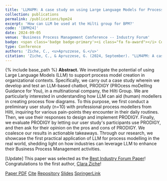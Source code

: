```yaml
---
title: 'LLM4PM: A case study on using Large Language Models for Process Modeling in Enterprise Organizations'
collection: publications
permalink: /publications/bpm24
excerpt: 'How can LLM be used at the Hilti group for BPM?'
code: '[BPM24]'
date: 2024-09-05
venue: 'Business Process Management Conference -- Industry Forum'
badge: <span class='badge badge-primary'><i class="fa fa-award"></i> Conference</span>
type: Conference
authors: 'Ziche, C., <u>Apruzzese, G.</u>'
citation: 'Ziche, C., & Apruzzese, G. (2024, September). "LLM4PM: A case study on using Large Language Models for Process Modeling in Enterprise Organizations" In <i>2024 Business Process Management (BPM) Conference -- Industry Forum</i> [BEST INDUSTRY FORUM PAPER AWARD].'
---
```

{% include base_path %}
<b>Abstract.</b> We investigate the potential of using Large Language Models (LLM) to support process model creation in organizational contexts. Specifically, we carry out a case study wherein we develop and test an LLM-based chatbot, PRODIGY (PROcess moDellIng Guidance for You), in a multinational company, the Hilti Group. We are particularly interested in understanding how LLM can aid (human) modellers in creating process flow diagrams. To this purpose, we first conduct a preliminary user study (n=10) with professional process modellers from Hilti, inquiring for various pain-points they encounter in their daily routines. Then, we use their responses to design and implement PRODIGY. Finally, we evaluate PRODIGY by letting our user study's participants use PRODIGY, and then ask for their opinion on the pros and cons of PRODIGY. We coalesce our results in actionable takeaways. Through our research, we showcase the first practical application of LLM for process modelling in the real world, shedding light on how industries can leverage LLM to enhance their Business Process Management activities. 

[Update] This paper was selected as the <a href="/files/certificates/bpm24_award.pdf" target="_blank">Best Industry Forum Paper</a>! Congratulations to the first author, <a href="https://www.linkedin.com/in/claraziche/" target="_blank">Clara Ziche</a>!


<a class="btn btn-outline-primary my-1 mr-1 btn-sm" href="{{ base_path }}/files/papers/bpm24/bpm24.pdf" target="_blank" rel="noopener">Paper PDF</a> 
<a class="btn btn-outline-primary my-1 mr-1 btn-sm" href="{{ base_path }}/files/papers/bpm24/bpm24_cite.html" target="_blank" rel="noopener">Cite</a>
<a class="btn btn-outline-primary my-1 mr-1 btn-sm" href="https://github.com/Nouronihar/BPM24_LLM4PM" target="_blank" rel="noopener">Repository</a>
<a class="btn btn-outline-primary my-1 mr-1 btn-sm" href="{{ base_path }}/files/papers/bpm24/bpm24_slides.pdf" target="_blank" rel="noopener">Slides</a>
<a class="btn btn-outline-primary my-1 mr-1 btn-sm" href="https://link.springer.com/chapter/10.1007/978-3-031-70445-1_35" target="_blank" rel="noopener">SpringerLink</a>


